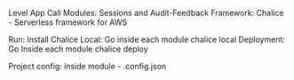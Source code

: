Level App Call
Modules: Sessions and Audit-Feedback
Framework: Chalice - Serverless framework for AWS

Run:
Install Chalice
Local:
	Go inside each module
 	chalice local
Deployment:
	Go Inside each module
	chalice deploy

Project config:  inside module - .config.json
